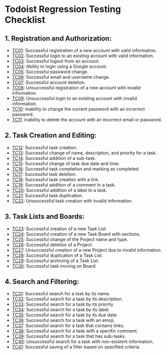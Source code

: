 # Todoist Regression Testing Checklist
## 1. Registration and Authorization: 
*   [TC01](/docs/test_cases/TC01.md): Successful registration of a new account with valid information.
*	[TC02](/docs/test_cases/TC02.md): Successful login to an existing account with valid information.
*	[TC03](/docs/test_cases/TC03.md): Successful logout from an account.
*   [TC04](/docs/test_cases/TC04.md): Ability to login using a Google account.
*	[TC05](/docs/test_cases/TC05.md): Successful password change.
*   [TC06](/docs/test_cases/TC06.md): Successful  email and username change.
*	[TC07](/docs/test_cases/TC07.md): Successful account deletion.
*	[TC08](/docs/test_cases/TC08.md): Unsuccessful registration of a new account with invalid information.
*	[TC09](/docs/test_cases/TC09.md): Unsuccessful login to an existing account with invalid information.
*	[TC10](/docs/test_cases/TC10.md): Inability to change the current password with an incorrect password.
*	[TC11](/docs/test_cases/TC11.md): Inability to delete the account with an incorrect email or password.

## 2. Task Creation and Editing:
* [TC12](/docs/test_cases/TC12.md): Successful task creation.
* [TC13](/docs/test_cases/TC13.md): Successful change of name, description, and priority for a task.
* [TC14](/docs/test_cases/TC14.md): Successful addition of a sub-task.
* [TC15](/docs/test_cases/TC15.md): Successful change of task due date and time.
* [TC16](/docs/test_cases/TC16.md): Successful task completion and marking as completed.
* [TC17](/docs/test_cases/TC17.md): Successful task deletion.
* [TC18](/docs/test_cases/TC18.md): Successful task creation with a link.
* [TC19](/docs/test_cases/TC19.md): Successful addition of a comment to a task.
* [TC20](/docs/test_cases/TC20.md): Successful addition of a label to a task.
* [TC21](/docs/test_cases/TC21.md): Successful task duplication.
* [TC22](/docs/test_cases/TC22.md): Unsuccessful task creation with invalid information.

## 3. Task Lists and Boards:
* [TC23](/docs/test_cases/TC23.md): Successful creation of a new Task List.
* [TC24](/docs/test_cases/TC24.md): Successful creation of a new Task Board with sections.
* [TC25](/docs/test_cases/TC25.md): Successful change of the Project name and type.
* [TC26](/docs/test_cases/TC26.md): Successful deletion of a Project.
* [TC27](/docs/test_cases/TC27.md): Unsuccessful creation of a new Project due to invalid information.
* [TC28](/docs/test_cases/TC28.md): Successful duplication of a Task List.
* [TC29](/docs/test_cases/TC29.md): Successful archiving of a Task List.
* [TC30](/docs/test_cases/TC30.md): Successful task moving on Board.

## 4. Search and Filtering:
* [TC31](/docs/test_cases/TC31.md): Successful search for a task by its name.
* [TC32](/docs/test_cases/TC32.md): Successful search for a task by its description.
* [TC33](/docs/test_cases/TC33.md): Successful search for a task by its priority.
* [TC34](/docs/test_cases/TC34.md): Successful search for a task by its label.
* [TC35](/docs/test_cases/TC35.md): Successful search for a task by its due date.
* [TC36](/docs/test_cases/TC36.md): Successful search for a task with an emoji.
* [TC37](/docs/test_cases/TC37.md): Successful search for a task that contains links.
* [TC38](/docs/test_cases/TC38.md): Successful search for a task with a specific comment.
* [TC39](/docs/test_cases/TC39.md): Successful search for a task that has sub-tasks.
* [TC40](/docs/test_cases/TC40.md): Unsuccessful search for a task with non-existent information.
* [TC41](/docs/test_cases/TC41.md): Successful saving of a filter based on specified criteria.